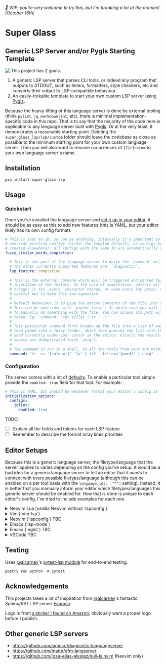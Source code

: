 _🚧 WIP: you're very welcome to try this, but I'm breaking a lot at the moment (October 16th)_

# Super Glass
## Generic LSP Server and/or Pygls Starting Template

<img src="logo.png" align="left" />

This project has 2 goals.

  1. A generic LSP server that parses CLI tools, or indeed any program that outputs to STDOUT, such as  linters, formatters, style checkers, etc and converts their output to LSP-compatible behaviour.
  2. An easily-forkable template to start your own custom LSP server using [Pygls](https://github.com/openlawlibrary/pygls).

Because the heavy-lifting of this language server is done by external tooling (think `pylint`, `jq`, `markdownlint`, etc), there is minimal implementation-specific code in this repo. That is to say that the majority of the code here is applicable to any language server built with [Pygls](https://github.com/openlawlibrary/pygls). Or at the very least, it demonstrates a reasonable starting point. Deleting the `super_glass_lsp/lsp/custom` folder should leave the codebase as close as possible to the minimum starting point for your own custom language server. Then you will also want to rename occurrences of `[C|c]ustom` to your own language server's name.

## Installation

`pip install super-glass-lsp`

## Usage

### Quickstart
Once you've installed the language server and [set it up in your editor](https://github.com/tombh/super-glass#editor-setups), it should be as easy as this to add new features (this is YAML, but your editor likely has its own config format):
```yaml
# This is jsut an ID, so can be anything. Internally it's important so that you can
# override existing configs (either the bundled defaults, or configs you have
# created elsewhere): all configs with the same ID are automaticallly merged. 
fuzzy_similar_words_completion:

  # This is the part of the language server to which the `command` will apply.
  # The other currently supported features are: `diagnostic`.
  lsp_feature: completion
  
  # This is the external command which will be triggered and parsed for every
  # invocation of the feature. In the case of completions, editors will generally
  # trigger it for _every_ character change, or even every key press. So be
  # careful not to make this too expensive.
  #
  # Default behaviour is to pipe the entire contents of the file into the command.
  # This can be overriden with `piped: false`. In which case you will likely want
  # to manually do something with the file. You can access its path with the `{file}`
  # token. Eg; `command: "cat {file} | tr ..."`.
  #
  # This particular command first breaks up the file into a list of words, which are
  # then piped into a fuzzy finder, which then queries the list with the particular
  # word currently under your cursor in the editor. Finally the results of the fuzzy
  # search are deduplicated (with `uniq`).
  #
  # The command is run in a shell, so all the tools from your own machine are available.
  command: "tr -cs '[:alnum:]' '\n' | fzf --filter='{word}' | uniq"
```

### Configuration

The server comes with a lot of [defaults](super_glass_lsp/config.default.yaml). To enable a particular tool simple provide the `enabled: true` field for that tool. For example:
```yaml
# This is YAML, but should be whatever format your editor's config is
initialization_options:
  configs:
    jqlint:
      enabled: true
```

TODO:
* [ ] Explain all the fields and tokens for each LSP feature
* [ ] Remember to describe the format array lines priorities

## Editor Setups

Because this is a generic language server, the filetype/language that the server applies to varies depending on the config you've setup. It would be a bad idea for a generic language server to tell an editor that it wants to connect with every possible filetype/language (although this can be enabled on a per tool basis with the `language_ids: ["*"]` setting). Instead, it is better that you manually inform your editor which filetypes/languages this generic server should be enabled for. How that is done is unique to each editor's config, I've tried to include examples for each one.

<details>
<summary>Neovim Lua (vanilla Neovim without `lspconfig`)</summary>

  Since this project is very beta, we're not yet submitting this language server to the LSP Config plugin (the defacto way to add new language servers). Therefore, for now, we have to use Neovim's vanilla LSP setup (which has actually simplified a lot recently).

  ```lua
  vim.api.nvim_create_autocmd({ "BufEnter" }, {
    -- NB: You must remember to manually put the file extension pattern matchers for each LSP filetype
    pattern = { "*" },
    callback = function()
      vim.lsp.start({
        name = "super-glass",
        cmd = { "super-glass-lsp" },
        root_dir = vim.fs.dirname(vim.fs.find({ ".git" }, { upward = true })[1]),
        init_options = {
          configs = {
            fuzzy_buffer_tokens = {
              lsp_feature = "completion",
              command = "tr -cs '[:alnum:]' '\n' | fzf --filter='{word}' | uniq",
            },
          }
        },
      })
    end,
  })
  ```
</details>

<details>
<summary>Vim (`vim-lsp`)</summary>

  ```vim
  augroup LspCLITools
  au!
  autocmd User lsp_setup call lsp#register_server({
      \ 'name': 'super-glass',
      \ 'cmd': {server_info->['super-glass-lsp', '--logfile', 'path/to-logfile']},
      \ 'allowlist': ['vim', 'eruby', 'markdown', 'yaml'],
      \ 'initialization_options': { "configs":
      \   { "fuzzy_buffer_tokens": {
      \       "lsp_feature": "completion",
      \       "command": "tr -cs '[:alnum:]' '\n' | fzf --filter='{word}' | uniq",
      \     }
      \   }
      \ }})
  augroup END
  ```
</details>

<details>
<summary>Neovim (`lspconfig`) TBC</summary>

  Once we're stable, we'll submit ourselves for inclusion.
</details>

<details>
<summary>Emacs (`lsp-mode`)</summary>


  ```
  (make-lsp-client :new-connection
  (lsp-stdio-connection
    `(,(executable-find "super-glass-lsp") "--logfile" "path/to/logs"))
    :activation-fn (lsp-activate-on "json")
    :initialization-options ; TODO: I'm not an Emacs user, how do we provide these options?
    :server-id 'super-glass-lsp')))
  ```
</details>

<details>
<summary>Emacs (`eglot`) TBC</summary>
  
  Once we're stable, we'll submit ourselves for inclusion.
</details>

<details>
<summary>VSCode TBC</summary>
  
  Can we copy EFM's VSCode extension?
  https://github.com/Matts966/efm-langserver-vscode
</details>


## Testing

Uses [@alcarney](https://github.com/alcarney)'s [pytest-lsp module](https://github.com/alcarney/lsp-devtools/tree/develop/lib/pytest-lsp) for end-to-end testing.

`poetry run python -m pytest`

## Acknowledgements

This projects takes a lot of inspiration from [@alcarney](https://github.com/alcarney)'s fantastic Sphinx/RST LSP server [Esbonio](https://github.com/swyddfa/esbonio). 

Logo is from [a sticker I found on Amazon](https://www.amazon.com/-/es/Superman-S-Adhesivo-reflectante-plateado/dp/B00PEZKHV8), obviously want a proper logo before I publish.

## Other generic LSP servers

* https://github.com/iamcco/diagnostic-languageserver
* https://github.com/mattn/efm-langserver
* https://github.com/jose-elias-alvarez/null-ls.nvim (Neovim only)
